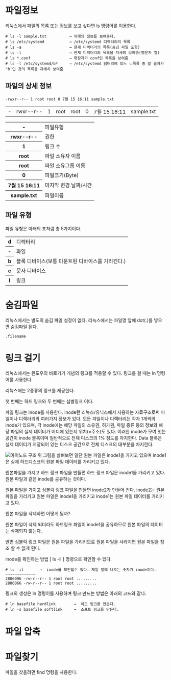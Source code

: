 # 파일정보

리눅스에서 파일의 목록 또는 정보를 보고 싶다면 ls 명령어를  이용한다.


~~~
# ls -l sample.txt   		→ 아래의 정보를 보여준다. 
# ls /etc/systemd    		→ /etc/systemd 디렉터리의 목록
# ls -a				 		→ 현재 디렉터리의 목록(숨김 파일 포함)
# ls -l				 		→ 현재 디렉터리의 목록을 자세히 보여줌(영문자 엘)
# ls *.conf			 		→ 확장자가 conf인 목록을 보여줌
# ls -l /etc/systemd/b*		→ /etc/systemd 딝터리에 있느 ㄴ목록 중 앞 글자가 'b'인 것의 목록을 자세히 보여줌
~~~
## 파일의 상세 정보
~~~
-rwxr--r-- 1 root root 0 7월 15 16:11 sample.txt
~~~

<table>
    <tr>
    	<td>-</td>
        <td>rwxr--r--</td>
        <td>1</td>
        <td>root</td>
        <td>root</td>
        <td>0</td>
        <td>7월 15 16:11</td>
        <td>sample.txt</td>
    </tr>
</table> 

<table>
    <tr>
    	<th>-</th>
        <td>파일유형</td>
    </tr>
    <tr>
    	<th>rwxr--r--</th>
        <td>권한</td>
    </tr>
    <tr>
    	<th>1</th>
        <td>링크 수</td>
    </tr>
    <tr>
    	<th>root</th>
        <td>파일 소유자 이름</td>
    </tr>
    <tr>
    	<th>root</th>
        <td>파일 소유그룹 이름</td>
    </tr>
    <tr>
    	<th>0</th>
        <td>파일크기(Byte)</td>
    </tr>
    <tr>
    	<th>7월 15 16:11</th>
        <td>마지막 변경 날짜/시간</td>
    </tr>
    <tr>
    	<th>sample.txt</th>
        <td>파일이름</td>
    </tr>
</table>

## 파일 유형

파일 유형은 아래의 표처럼 총 5가지이다.

<table>
    <tr>
    	<th>d</th>
        <td>디렉터리</td>
    </tr>
    <tr>
    	<th>-</th>
        <td>파일</td>
    </tr>
    <tr>
    	<th>b</th>
        <td>블록 디바이스(보통 마운트된 디바이스를 가리킨다.)</td>
    </tr>
    <tr>
    	<th>c</th>
        <td>문자 디바이스</td>
    </tr>
    <tr>
    	<th>l</th>
        <td>링크</td>
    </tr>
</table>


# 숨김파일 

리눅스에서는 별도의 숨김 파일 설정이 없다.  리눅스에서는 파일명 앞에 dot(.)를 넣으면 숨김파일 된다. 

~~~ 
.filename
~~~



# 링크 걸기 

리눅스에서는 윈도우의 바로가기 개념의 링크를 적용할 수 있다.  링크를 걸 때는 ln 명령어를 사용한다. 

리눅스에는 2종류의 링크를 제공한다.

첫 번째는 하드 링크와 두 번째는 심벌링크 이다.

파일 링크는 inode를 사용한다. inode란 리눅스/유닉스에서 사용하는 자료구조로써 파일이나 디렉터리의 여러가지 정보가 있다. 모든 파일이나 디렉터리는 각자 1개씩의 inode가 있으며, 각 inode에는 해당 파일의 소유권, 허가권, 파일 종류 등의 정보와 해당 파일의 실제 데이터가 어디에 있는지 위치(=주소)도 있다. 이러한 inode가 모여 잇는 공간이 inode 블록이며 일반적으로 전체 디스크의 1% 정도를 차지한다. Data 블록은 실제 데이터가 저장되어 있는 디스크 공간으로 전체 디스크의 대부분을 차지한다.

![아이노드 구조](C:\Users\student\Documents\멀티캠퍼스\network_management\images\inode.PNG)
위 그림을 살펴보면  일단 원본 파일은 inode1을 가지고 있으며 inode1은 실제 하드디스크의 원본 파일 데이터를 가리키고 있다. 

원본파일을 가지고 하드 링크 파일을 만들면  하드 링크 파일은 inode1을 가리키고 있다.  원본 파일과 같은 inode를 공유하는 것이다.

원본 파일을 가지고 심볼릭 링크 파일을 만들면 inode2가 만들어 진다.  inode2는 원본 파일을 가리키고 원본 파일은 inode1을 가리키고 inode1는 원본 파일 데이터를 가리키고 있다. 

원본 파일을 삭제하면 어떻게 될까?

원본 파일이 삭제 되더라도 하드링크 파일이 inode1을 공유하므로 원본 파일의 데이터는 삭제되지 않는다. 

반면 심볼릭 링크 파일은 원본 파일을 가리키므로  원본 파일을 사라지면 원본 파일을 참조 할 수 없게 된다. 

inode를 확인하는 방법 [ ls -il ] 명령으로 확인할 수 있다.  

~~~
# ls -il       →  inode를 확인할수 있다. 제일 앞에 나오는 숫자가 inode이다. 
​~~~~~~~~~~~~~
2886096 -rw-r--r-- 1 root root .........
2886066 -rw-r--r-- 1 root root .........
~~~

링크의 생성은 ln 명령어를 사용하며 링크 만드는 방법은 아래의 코드와 같다. 

~~~
# ln basefile hardlink        →  하드 링크를 만든다. 
# ln -s basefile softlink     →  소프트 링크를 만든다.
~~~






# 파일 압축



# 파일찾기

파일을 찾을려면 find 명령을 사용한다. 

